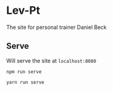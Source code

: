 # Lev-Pt

The site for personal trainer Daniel Beck

## Serve
Will serve the site at `localhost:8080`


```shell
npm run serve
```

```shell
yarn run serve
```
